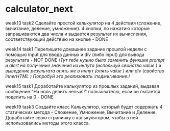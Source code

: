 # calculator_next
week13 task2
Сделайте простой калькулятор на 4 действия (сложение, вычитание, деление, умножение). 4 кнопки, по нажатию которые запрашиваются два числа и выдается результат их вычисления, соответствующий действию на кнопке - DONE

week14 task1
Перепишите домашнее задание прошлой недели c помощью input для ввода данных и div (либо input) для вывода результата - NOT DONE
/*Тут тебе нужно было заменить функции prompt и alert на получение значения из инпута (используй свойство value ) и выведение результата опять же в инпут (опять value ) или div (свойство innerHTML ) Попробуй это реализовать :подмигивание:*/

week15 task1
Доработайте калькулятор из прошлых заданий, выдавая сообщение "На ноль делить нельзя!" пользователю, если он пытается поделить на 0 - DONE

week19 task3
Создайте класс Калькулятор, который будет содержать 4 статических метода - Сложение, Умножение, Вычитание и Деление. Доработайте свою страничку с калькулятором, чтобы в ней использовались методы этого класса.
